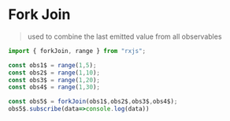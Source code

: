 # Fork Join

>used to combine the last emitted value from all observables

``` javascript
import { forkJoin, range } from "rxjs";

const obs1$ = range(1,5);
const obs2$ = range(1,10);
const obs3$ = range(1,20);
const obs4$ = range(1,30);

const obs5$ = forkJoin(obs1$,obs2$,obs3$,obs4$);
obs5$.subscribe(data=>console.log(data))

```

